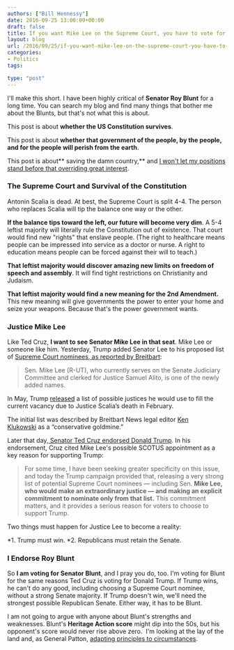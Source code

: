 ```yaml
---
authors: ["Bill Hennessy"]
date: 2016-09-25 13:00:09+00:00
draft: false
title: If you want Mike Lee on the Supreme Court, you have to vote for Roy Blunt
layout: blog
url: /2016/09/25/if-you-want-mike-lee-on-the-supreme-court-you-have-to-vote-for-roy-blunt/
categories:
- Politics
tags:

type: "post"
---
```


I'll make this short. I have been highly critical of **Senator Roy Blunt** for a long time. You can search my blog and find many things that bother me about the Blunts, but that's not what this is about.

This post is about **whether the US Constitution survives**.

This post is about **whether that government of the people, by the people, and for the people will perish from the earth**.

This post is about** saving the damn country,** and [I won't let my positions stand before that overriding great interest](https://hennessysview.com/2014/03/15/talk-politician/).



### The Supreme Court and Survival of the Constitution



Antonin Scalia is dead. At best, the Supreme Court is split 4-4. The person who replaces Scalia will tip the balance one way or the other.

**If the balance tips toward the left, our future will become very dim**. A 5-4 leftist majority will literally rule the Constitution out of existence. That court would find new "rights" that enslave people. (The right to healthcare means people can be impressed into service as a doctor or nurse. A right to education means people can be forced against their will to teach.)

**That leftist majority would discover amazing new limits on freedom of speech and assembly**. It will find tight restrictions on Christianity and Judaism.

**That leftist majority would find a new meaning for the 2nd Amendment.** This new meaning will give governments the power to enter your home and seize your weapons. Because that's the power government wants.



### Justice Mike Lee



Like Ted Cruz, **I want to see Senator Mike Lee in that seat**. Mike Lee or someone like him. Yesterday, Trump added Senator Lee to his proposed list of [Supreme Court nominees, as reported by Breitbart](https://www.breitbart.com/2016-presidential-race/2016/09/23/donald-trump-expands-supreme-court-justice-list-includes-mike-lee/):



> Sen. Mike Lee (R-UT), who currently serves on the Senate Judiciary Committee and clerked for Justice Samuel Alito, is one of the newly added names.

In May, Trump [released](https://www.donaldjtrump.com/press-releases/donald-j.-trump-releases-list-of-names-of-potential-united-states-supreme-c) a list of possible justices he would use to fill the current vacancy due to Justice Scalia’s death in February.

The initial list was described by Breitbart News legal editor [Ken Klukowski](https://www.breitbart.com/radio/2016/05/21/klukowski-trump-scotus-list-conservative-goldmine/) as a “conservative goldmine.”



Later that day,[ Senator Ted Cruz endorsed Donald Trump](https://hennessysview.com/2016/09/24/nevertrump-self-immolation-over-trusty-ted-cruz/). In his endorsement, Cruz cited Mike Lee's possible SCOTUS appointment as a key reason for supporting Trump:



> For some time, I have been seeking greater specificity on this issue, and today the Trump campaign provided that, releasing a very strong list of potential Supreme Court nominees — including Sen. **Mike Lee, who would make an extraordinary justice — and making an explicit commitment to nominate only from that list.** This commitment matters, and it provides a serious reason for voters to choose to support Trump.



Two things must happen for Justice Lee to become a reality:




*1. Trump must win.
*2. Republicans must retain the Senate.




### I Endorse Roy Blunt



So **I am voting for Senator Blunt**, and I pray you do, too. I'm voting for Blunt for the same reasons Ted Cruz is voting for Donald Trump. If Trump wins, he can't do any good, including choosing a Supreme Court nominee, without a strong Senate majority. If Trump doesn't win, we'll need the strongest possible Republican Senate. Either way, it has to be Blunt.

I am not going to argue with anyone about Blunt's strengths and weaknesses. Blunt's **Heritage Action score** might dip into the 50s, but his opponent's score would never rise above zero.  I'm looking at the lay of the land and, as General Patton, [adapting principles to circumstances](https://hennessysview.com/2016/09/24/nevertrump-self-immolation-over-trusty-ted-cruz/).
